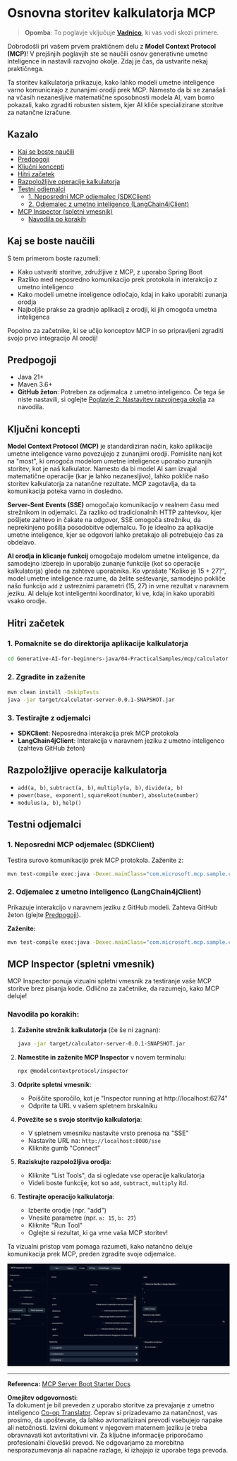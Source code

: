 <!--
CO_OP_TRANSLATOR_METADATA:
{
  "original_hash": "5bd7a347d6ed1d706443f9129dd29dd9",
  "translation_date": "2025-07-25T10:15:05+00:00",
  "source_file": "04-PracticalSamples/mcp/calculator/README.md",
  "language_code": "sl"
}
-->
# Osnovna storitev kalkulatorja MCP

>**Opomba**: To poglavje vključuje [**Vadnico**](./TUTORIAL.md), ki vas vodi skozi primere.

Dobrodošli pri vašem prvem praktičnem delu z **Model Context Protocol (MCP)**! V prejšnjih poglavjih ste se naučili osnov generativne umetne inteligence in nastavili razvojno okolje. Zdaj je čas, da ustvarite nekaj praktičnega.

Ta storitev kalkulatorja prikazuje, kako lahko modeli umetne inteligence varno komunicirajo z zunanjimi orodji prek MCP. Namesto da bi se zanašali na včasih nezanesljive matematične sposobnosti modela AI, vam bomo pokazali, kako zgraditi robusten sistem, kjer AI kliče specializirane storitve za natančne izračune.

## Kazalo

- [Kaj se boste naučili](../../../../../04-PracticalSamples/mcp/calculator)
- [Predpogoji](../../../../../04-PracticalSamples/mcp/calculator)
- [Ključni koncepti](../../../../../04-PracticalSamples/mcp/calculator)
- [Hitri začetek](../../../../../04-PracticalSamples/mcp/calculator)
- [Razpoložljive operacije kalkulatorja](../../../../../04-PracticalSamples/mcp/calculator)
- [Testni odjemalci](../../../../../04-PracticalSamples/mcp/calculator)
  - [1. Neposredni MCP odjemalec (SDKClient)](../../../../../04-PracticalSamples/mcp/calculator)
  - [2. Odjemalec z umetno inteligenco (LangChain4jClient)](../../../../../04-PracticalSamples/mcp/calculator)
- [MCP Inspector (spletni vmesnik)](../../../../../04-PracticalSamples/mcp/calculator)
  - [Navodila po korakih](../../../../../04-PracticalSamples/mcp/calculator)

## Kaj se boste naučili

S tem primerom boste razumeli:
- Kako ustvariti storitve, združljive z MCP, z uporabo Spring Boot
- Razliko med neposredno komunikacijo prek protokola in interakcijo z umetno inteligenco
- Kako modeli umetne inteligence odločajo, kdaj in kako uporabiti zunanja orodja
- Najboljše prakse za gradnjo aplikacij z orodji, ki jih omogoča umetna inteligenca

Popolno za začetnike, ki se učijo konceptov MCP in so pripravljeni zgraditi svojo prvo integracijo AI orodij!

## Predpogoji

- Java 21+
- Maven 3.6+
- **GitHub žeton**: Potreben za odjemalca z umetno inteligenco. Če tega še niste nastavili, si oglejte [Poglavje 2: Nastavitev razvojnega okolja](../../../02-SetupDevEnvironment/README.md) za navodila.

## Ključni koncepti

**Model Context Protocol (MCP)** je standardiziran način, kako aplikacije umetne inteligence varno povezujejo z zunanjimi orodji. Pomislite nanj kot na "most", ki omogoča modelom umetne inteligence uporabo zunanjih storitev, kot je naš kalkulator. Namesto da bi model AI sam izvajal matematične operacije (kar je lahko nezanesljivo), lahko pokliče našo storitev kalkulatorja za natančne rezultate. MCP zagotavlja, da ta komunikacija poteka varno in dosledno.

**Server-Sent Events (SSE)** omogočajo komunikacijo v realnem času med strežnikom in odjemalci. Za razliko od tradicionalnih HTTP zahtevkov, kjer pošljete zahtevo in čakate na odgovor, SSE omogoča strežniku, da neprekinjeno pošilja posodobitve odjemalcu. To je idealno za aplikacije umetne inteligence, kjer se odgovori lahko pretakajo ali potrebujejo čas za obdelavo.

**AI orodja in klicanje funkcij** omogočajo modelom umetne inteligence, da samodejno izberejo in uporabijo zunanje funkcije (kot so operacije kalkulatorja) glede na zahteve uporabnika. Ko vprašate "Koliko je 15 + 27?", model umetne inteligence razume, da želite seštevanje, samodejno pokliče našo funkcijo `add` z ustreznimi parametri (15, 27) in vrne rezultat v naravnem jeziku. AI deluje kot inteligentni koordinator, ki ve, kdaj in kako uporabiti vsako orodje.

## Hitri začetek

### 1. Pomaknite se do direktorija aplikacije kalkulatorja
```bash
cd Generative-AI-for-beginners-java/04-PracticalSamples/mcp/calculator
```

### 2. Zgradite in zaženite
```bash
mvn clean install -DskipTests
java -jar target/calculator-server-0.0.1-SNAPSHOT.jar
```

### 3. Testirajte z odjemalci
- **SDKClient**: Neposredna interakcija prek MCP protokola
- **LangChain4jClient**: Interakcija v naravnem jeziku z umetno inteligenco (zahteva GitHub žeton)

## Razpoložljive operacije kalkulatorja

- `add(a, b)`, `subtract(a, b)`, `multiply(a, b)`, `divide(a, b)`
- `power(base, exponent)`, `squareRoot(number)`, `absolute(number)`
- `modulus(a, b)`, `help()`

## Testni odjemalci

### 1. Neposredni MCP odjemalec (SDKClient)
Testira surovo komunikacijo prek MCP protokola. Zaženite z:
```bash
mvn test-compile exec:java -Dexec.mainClass="com.microsoft.mcp.sample.client.SDKClient" -Dexec.classpathScope=test
```

### 2. Odjemalec z umetno inteligenco (LangChain4jClient)
Prikazuje interakcijo v naravnem jeziku z GitHub modeli. Zahteva GitHub žeton (glejte [Predpogoji](../../../../../04-PracticalSamples/mcp/calculator)).

**Zaženite:**
```bash
mvn test-compile exec:java -Dexec.mainClass="com.microsoft.mcp.sample.client.LangChain4jClient" -Dexec.classpathScope=test
```

## MCP Inspector (spletni vmesnik)

MCP Inspector ponuja vizualni spletni vmesnik za testiranje vaše MCP storitve brez pisanja kode. Odlično za začetnike, da razumejo, kako MCP deluje!

### Navodila po korakih:

1. **Zaženite strežnik kalkulatorja** (če še ni zagnan):
   ```bash
   java -jar target/calculator-server-0.0.1-SNAPSHOT.jar
   ```

2. **Namestite in zaženite MCP Inspector** v novem terminalu:
   ```bash
   npx @modelcontextprotocol/inspector
   ```

3. **Odprite spletni vmesnik**:
   - Poiščite sporočilo, kot je "Inspector running at http://localhost:6274"
   - Odprite ta URL v vašem spletnem brskalniku

4. **Povežite se s svojo storitvijo kalkulatorja**:
   - V spletnem vmesniku nastavite vrsto prenosa na "SSE"
   - Nastavite URL na: `http://localhost:8080/sse`
   - Kliknite gumb "Connect"

5. **Raziskujte razpoložljiva orodja**:
   - Kliknite "List Tools", da si ogledate vse operacije kalkulatorja
   - Videli boste funkcije, kot so `add`, `subtract`, `multiply` itd.

6. **Testirajte operacijo kalkulatorja**:
   - Izberite orodje (npr. "add")
   - Vnesite parametre (npr. `a: 15`, `b: 27`)
   - Kliknite "Run Tool"
   - Oglejte si rezultat, ki ga vrne vaša MCP storitev!

Ta vizualni pristop vam pomaga razumeti, kako natančno deluje komunikacija prek MCP, preden zgradite svoje odjemalce.

![npx inspector](../../../../../translated_images/tool.214c70103694335c4cfdc2d624373dfce4b0162f6aea089ac1da9051fb563b7f.sl.png)

---
**Referenca:** [MCP Server Boot Starter Docs](https://docs.spring.io/spring-ai/reference/api/mcp/mcp-server-boot-starter-docs.html)

**Omejitev odgovornosti**:  
Ta dokument je bil preveden z uporabo storitve za prevajanje z umetno inteligenco [Co-op Translator](https://github.com/Azure/co-op-translator). Čeprav si prizadevamo za natančnost, vas prosimo, da upoštevate, da lahko avtomatizirani prevodi vsebujejo napake ali netočnosti. Izvirni dokument v njegovem maternem jeziku je treba obravnavati kot avtoritativni vir. Za ključne informacije priporočamo profesionalni človeški prevod. Ne odgovarjamo za morebitna nesporazumevanja ali napačne razlage, ki izhajajo iz uporabe tega prevoda.